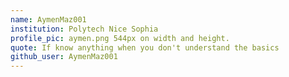 ```yaml
---
name: AymenMaz001
institution: Polytech Nice Sophia
profile_pic: aymen.png 544px on width and height.
quote: If know anything when you don't understand the basics
github_user: AymenMaz001
---
```


